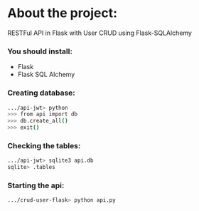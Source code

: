 # About the project:
RESTFul API in Flask with User CRUD using Flask-SQLAlchemy

### You should install:
* Flask
* Flask SQL Alchemy

### Creating database:
```bash
.../api-jwt> python
>>> from api import db
>>> db.create_all()
>>> exit()
```

### Checking the tables:
```bash
.../api-jwt> sqlite3 api.db
sqlite> .tables
```

### Starting the api:
```bash
.../crud-user-flask> python api.py
```